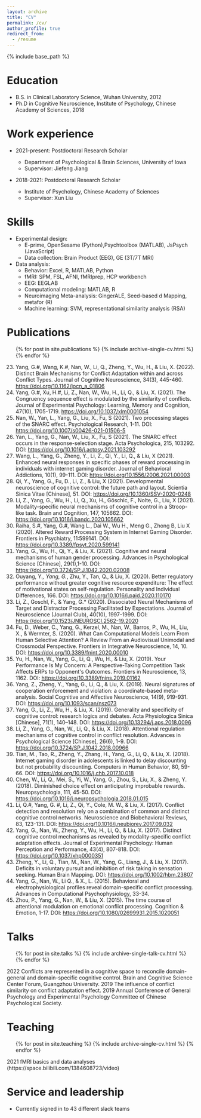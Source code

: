 ```yaml
---
layout: archive
title: "CV"
permalink: /cv/
author_profile: true
redirect_from:
  - /resume
---
```


{% include base_path %}

Education
======
* B.S. in Clinical Laboratory Science, Wuhan University, 2012
* Ph.D in Cognitive Neuroscience, Institute of Psychology, Chinese Academy of Sciences, 2018

Work experience
======
* 2021-present: Postdoctoral Research Scholar
  * Department of Psychological & Brain Sciences, University of Iowa
  * Supervisor: Jiefeng Jiang
  
* 2018-2021: Postdoctoral Research Scholar
  * Institute of Psychology, Chinese Academy of Sciences
  * Supervisor: Xun Liu
  
Skills
======
* Experimental design:
  * E-prime, OpenSesame (Python),Psychtoolbox (MATLAB), JsPsych (JavaScript)
  * Data collection: Brain Product (EEG), GE (3T/7T MRI)
* Data analysis:
  * Behavior: Excel, R, MATLAB, Python
  * fMRI: SPM, FSL, AFNI, fMRIprep, HCP workbench
  * EEG: EEGLAB
  * Computational modeling: MATLAB, R
  * Neuroimaging Meta-analysis: GingerALE, Seed-based d Mapping, metafor (R)
  * Machine learning: SVM, representational similarity analysis (RSA)

Publications
======
  <ul>{% for post in site.publications %}
    {% include archive-single-cv.html %}
  {% endfor %}</ul>
  
  23. Yang, G.#, Wang, K.#, Nan, W., Li, Q., Zheng, Y., Wu, H., & Liu, X. (2022). Distinct Brain Mechanisms for Conflict Adaptation within and across Conflict Types. Journal of Cognitive Neuroscience, 34(3), 445-460. https://doi.org/10.1162/jocn_a_01806
22. Yang, G.#, Xu, H.#, Li, Z., Nan, W., Wu, H., Li, Q., & Liu, X. (2021). The Congruency sequence effect is modulated by the similarity of conflicts. Journal of Experimental Psychology: Learning, Memory and Cognition, 47(10), 1705-1719. https://doi.org/10.1037/xlm0001054
21. Nan, W., Yan, L., Yang, G., Liu, X., Fu, S (2021). Two processing stages of the SNARC effect. Psychological Research, 1-11. DOI: https://doi.org/10.1007/s00426-021-01506-5
20. Yan, L., Yang, G., Nan, W., Liu, X., Fu, S (2021). The SNARC effect occurs in the response-selection stage. Acta Psychologica, 215, 103292. DOI: https://doi.org/10.1016/j.actpsy.2021.103292
19. Wang, L., Yang, G., Zheng, Y., Li, Z., Qi, Y., Li, Q., & Liu, X (2021). Enhanced neural responses in specific phases of reward processing in individuals with internet gaming disorder. Journal of Behavioral Addictions, 10(1), 99-111. DOI: https://doi.org/10.1556/2006.2021.00003
18. Qi, Y., Yang, G., Fu, D., Li, Z., & Liu, X (2021). Developmental neuroscience of cognitive control: the future path and layout. Scientia Sinica Vitae [Chinese], 51. DOI: https://doi.org/10.1360/SSV-2020-0248
17. Li, Z., Yang, G., Wu, H., Li, Q., Xu, H., Göschlc, F., Nolte, G., Liu, X (2021). Modality-specific neural mechanisms of cognitive control in a Stroop-like task. Brain and Cognition, 147, 105662. DOI: https://doi.org/10.1016/j.bandc.2020.105662
16. Raiha, S.#, Yang, G.#, Wang L., Dai W., Wu H., Meng G., Zhong B, Liu X (2020). Altered Reward Processing System in Internet Gaming Disorder. Frontiers in Psychiatry, 11:599141. DOI: https://doi.org/10.3389/fpsyt.2020.599141
15. Yang, G., Wu, H., Qi, Y., & Liu, X. (2021). Cognitive and neural mechanisms of human gender processing. Advances in Psychological Science [Chinese], 29(1),1-10. DOI: https://doi.org/10.3724/SP.J.1042.2020.02008
14. Ouyang, Y.*, Yang, G.*, Zhu, Y., Tan, Q., & Liu, X. (2020). Better regulatory performance without greater cognitive resource expenditure: The effect of motivational states on self-regulation. Personality and Individual Differences, 166. DOI: https://doi.org/10.1016/j.paid.2020.110170
13. Li, Z., Goschl, F., & Yang, G.* (2020). Dissociated Neural Mechanisms of Target and Distractor Processing Facilitated by Expectations. Journal of Neuroscience (Journal Club), 40(10), 1997-1999. DOI: https://doi.org/10.1523/JNEUROSCI.2562-19.2020
12. Fu, D., Weber, C., Yang, G., Kerzel, M., Nan, W., Barros, P., Wu, H., Liu, X., & Wermter, S. (2020). What Can Computational Models Learn From Human Selective Attention? A Review From an Audiovisual Unimodal and Crossmodal Perspective. Frontiers in Integrative Neuroscience, 14, 10. DOI: https://doi.org/10.3389/fnint.2020.00010
11. Yu, H., Nan, W., Yang, G., Li, Q., Wu, H., & Liu, X. (2019). Your Performance Is My Concern: A Perspective-Taking Competition Task Affects ERPs to Opponent's Outcomes. Frontiers in Neuroscience, 13, 1162. DOI: https://doi.org/10.3389/fnins.2019.01162
10. Yang, Z., Zheng, Y., Yang, G., Li, Q., & Liu, X. (2019). Neural signatures of cooperation enforcement and violation: a coordinate-based meta-analysis. Social Cognitive and Affective Neuroscience, 14(9), 919-931. DOI: https://doi.org/10.1093/scan/nsz073
9. Yang, G., Li, Z., Wu, H., & Liu, X. (2019). Generality and specificity of cognitive control: research logics and debates. Acta Physiologica Sinica [Chinese], 71(1), 140–148. DOI: https://doi.org/10.13294/j.aps.2018.0096
8. Li, Z., Yang, G., Nan, W., Li, Q., & Liu, X. (2018). Attentional regulation mechanisms of cognitive control in conflict resolution. Advances in Psychological Science [Chinese], 26(6), 1-9. DOI: https://doi.org/10.3724/SP.J.1042.2018.00966
7. Tian, M., Tao, R., Zheng, Y., Zhang, H., Yang, G., Li, Q., & Liu, X. (2018). Internet gaming disorder in adolescents is linked to delay discounting but not probability discounting. Computers in Human Behavior, 80, 59-66. DOI: https://doi.org/10.1016/j.chb.2017.10.018
6. Chen, W., Li, Q., Mei, S., Yi, W., Yang, G., Zhou, S., Liu, X., & Zheng, Y. (2018). Diminished choice effect on anticipating improbable rewards. Neuropsychologia, 111, 45-50. DOI: https://doi.org/10.1016/j.neuropsychologia.2018.01.015
5. Li, Q.#, Yang, G. #, Li, Z., Qi, Y., Cole, M. W., & Liu, X. (2017). Conflict detection and resolution rely on a combination of common and distinct cognitive control networks. Neuroscience and Biobehavioral Reviews, 83, 123-131. DOI: https://doi.org/10.1016/j.neubiorev.2017.09.032
4. Yang, G., Nan, W., Zheng, Y., Wu, H., Li, Q., & Liu, X. (2017). Distinct cognitive control mechanisms as revealed by modality-specific conflict adaptation effects. Journal of Experimental Psychology: Human Perception and Performance, 43(4), 807-818. DOI: https://doi.org/10.1037/xhp0000351
3. Zheng, Y., Li, Q., Tian, M., Nan, W., Yang, G., Liang, J., & Liu, X. (2017). Deficits in voluntary pursuit and inhibition of risk taking in sensation seeking. Human Brain Mapping. DOI: https://doi.org/10.1002/hbm.23807
2. Yang, G., Nan, W., Li Q., & X., L. (2015). Behavioral and electrophysiological profiles reveal domain-specific conflict processing. Advances in Computational Psychophysiology, 33-34.
1. Zhou, P., Yang, G., Nan, W., & Liu, X. (2015). The time course of attentional modulation on emotional conflict processing. Cognition & Emotion, 1-17. DOI: https://doi.org/10.1080/02699931.2015.1020051
  
Talks
======
  <ul>{% for post in site.talks %}
    {% include archive-single-talk-cv.html %}
  {% endfor %}</ul>
  2022	Conflicts are represented in a cognitive space to reconcile domain-general and domain-specific cognitive control. Brain and Cognitive Science Center Forum, Guangzhou University.
2019	The influence of conflict similarity on conflict adaptation effect. 2019 Annual Conference of General Psychology and Experimental Psychology Committee of Chinese Psychological Society.
  
Teaching
======
  <ul>{% for post in site.teaching %}
    {% include archive-single-cv.html %}
  {% endfor %}</ul>
  2021		fMRI basics and data analyses (https://space.bilibili.com/1384608723/video)
  
Service and leadership
======
* Currently signed in to 43 different slack teams
